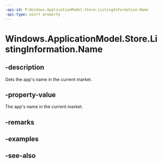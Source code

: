 ```yaml
---
-api-id: P:Windows.ApplicationModel.Store.ListingInformation.Name
-api-type: winrt property
---
```


<!-- Property syntax
public string Name { get; }
-->

# Windows.ApplicationModel.Store.ListingInformation.Name

## -description
Gets the app's name in the current market.

## -property-value
The app's name in the current market.

## -remarks

## -examples

## -see-also
